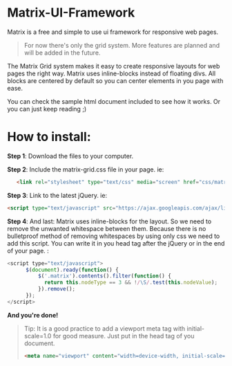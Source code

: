 Matrix-UI-Framework
===================

Matrix is a free and simple to use ui framework for responsive web pages.

> For now there's only the grid system. More features are planned and will be added in the future.

The Matrix Grid system makes it easy to create responsive layouts for web pages the right way. Matrix uses inline-blocks instead of floating divs. All blocks are centered by default so you can center elements in you page with ease. 

You can check the sample html document included to see how it works.
Or you can just keep reading ;)

How to install:
===============
**Step 1**: Download the files to your computer.

**Step 2**: Include the matrix-grid.css file in your page. ie: 
```html
   <link rel="stylesheet" type="text/css" media="screen" href="css/matrix-grid.css" />
```

**Step 3**: Link to the latest jQuery. ie: 
```html
<script type="text/javascript" src="https://ajax.googleapis.com/ajax/libs/jquery/1.11.1/jquery.min.js"></script>
```

**Step 4**: And last:  Matrix uses inline-blocks for the layout. So we need to remove the unwanted whitespace between them. Because there is no bulletproof method of removing whitespaces by using only css we need to add this script. You can write it in you head tag after the jQuery or in the end of your page. :
```javascript
<script type="text/javascript">
      $(document).ready(function() {
          $('.matrix').contents().filter(function() {
            return this.nodeType == 3 && !/\S/.test(this.nodeValue);
          }).remove();
      });
</script>
```

**And you're done!**

> Tip: It is a good practice to add a viewport meta tag with initial-scale=1.0 for good measure. Just put in the head tag of you document.
> ```html
> <meta name="viewport" content="width=device-width, initial-scale=1.0">
>```

